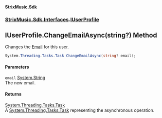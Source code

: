 #### [StrixMusic.Sdk](./index.md 'index')
### [StrixMusic.Sdk.Interfaces](./StrixMusic-Sdk-Interfaces.md 'StrixMusic.Sdk.Interfaces').[IUserProfile](./StrixMusic-Sdk-Interfaces-IUserProfile.md 'StrixMusic.Sdk.Interfaces.IUserProfile')
## IUserProfile.ChangeEmailAsync(string?) Method
Changes the [Email](./StrixMusic-Sdk-Interfaces-IUserProfile-Email.md 'StrixMusic.Sdk.Interfaces.IUserProfile.Email') for this user.  
```csharp
System.Threading.Tasks.Task ChangeEmailAsync(string? email);
```
#### Parameters
<a name='StrixMusic-Sdk-Interfaces-IUserProfile-ChangeEmailAsync(string-)-email'></a>
`email` [System.String](https://docs.microsoft.com/en-us/dotnet/api/System.String 'System.String')  
The new email.  
  
#### Returns
[System.Threading.Tasks.Task](https://docs.microsoft.com/en-us/dotnet/api/System.Threading.Tasks.Task 'System.Threading.Tasks.Task')  
A [System.Threading.Tasks.Task](https://docs.microsoft.com/en-us/dotnet/api/System.Threading.Tasks.Task 'System.Threading.Tasks.Task') representing the asynchronous operation.  

